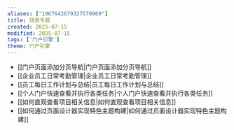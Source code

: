 ```yaml
---
aliases: ["1967642679327570969"]
title: 场景专题
created: 2025-07-15
modified: 2025-07-15
tags: ['门户引擎']
theme: 门户引擎
---
```


- [[门户页面添加分页导航|门户页面添加分页导航]]
- [[企业员工日常考勤管理|企业员工日常考勤管理]]
- [[员工每日工作计划与总结|员工每日工作计划与总结]]
- [[个人门户快速查看并执行各类任务|个人门户快速查看并执行各类任务]]
- [[如何直观查看项目相关信息|如何直观查看项目相关信息]]
- [[如何通过页面设计器实现特色主题构建|如何通过页面设计器实现特色主题构建]]
